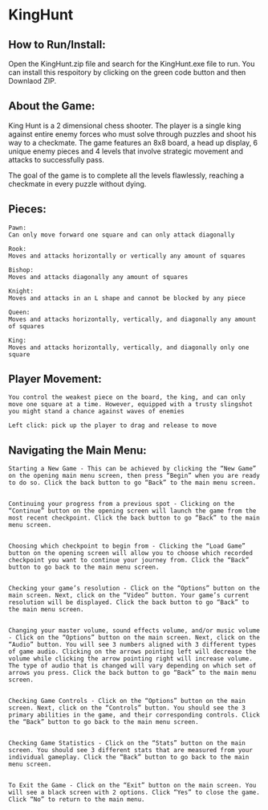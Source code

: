 # KingHunt

## How to Run/Install:
Open the KingHunt.zip file and search for the KingHunt.exe file to run. You can install this respoitory by clicking on the green code button and then Downlaod ZIP.

## About the Game:
King Hunt is a 2 dimensional chess shooter. The player is a single king against entire enemy forces who must solve through puzzles and shoot his way to a checkmate. The game features an 8x8 board, a head up display, 6 unique enemy pieces and 4 levels that involve strategic movement and attacks to successfully pass.

The goal of the game is to complete all the levels flawlessly, reaching a checkmate in every puzzle without dying.

## Pieces:

	Pawn:
	Can only move forward one square and can only attack diagonally 

	Rook:
	Moves and attacks horizontally or vertically any amount of squares

	Bishop:
	Moves and attacks diagonally any amount of squares 

	Knight:
	Moves and attacks in an L shape and cannot be blocked by any piece

	Queen:
	Moves and attacks horizontally, vertically, and diagonally any amount of squares

	King:
	Moves and attacks horizontally, vertically, and diagonally only one square


## Player Movement:

	You control the weakest piece on the board, the king, and can only move one square at a time. However, equipped with a trusty slingshot you might stand a chance against waves of enemies

	Left click: pick up the player to drag and release to move


## Navigating the Main Menu:

	Starting a New Game - This can be achieved by clicking the “New Game” on the opening main menu screen, then press “Begin” when you are ready to do so. Click the back button to go “Back” to the main menu screen.


	Continuing your progress from a previous spot - Clicking on the “Continue” button on the opening screen will launch the game from the most recent checkpoint. Click the back button to go “Back” to the main menu screen.


	Choosing which checkpoint to begin from - Clicking the “Load Game” button on the opening screen will allow you to choose which recorded checkpoint you want to continue your journey from. Click the “Back” button to go back to the main menu screen.


	Checking your game’s resolution - Click on the “Options” button on the main screen. Next, click on the “Video” button. Your game’s current resolution will be displayed. Click the back button to go “Back” to the main menu screen. 


	Changing your master volume, sound effects volume, and/or music volume - Click on the “Options” button on the main screen. Next, click on the “Audio” button. You will see 3 numbers aligned with 3 different types of game audio. Clicking on the arrows pointing left will decrease the volume while clicking the arrow pointing right will increase volume. The type of audio that is changed will vary depending on which set of arrows you press. Click the back button to go “Back” to the main menu screen. 


	Checking Game Controls - Click on the “Options” button on the main screen. Next, click on the “Controls” button. You should see the 3 primary abilities in the game, and their corresponding controls. Click the “Back” button to go back to the main menu screen.


	Checking Game Statistics - Click on the “Stats” button on the main screen. You should see 3 different stats that are measured from your individual gameplay. Click the “Back” button to go back to the main menu screen. 


	To Exit the Game - Click on the “Exit” button on the main screen. You will see a black screen with 2 options. Click “Yes” to close the game. Click “No” to return to the main menu. 


